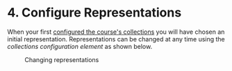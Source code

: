 # 4. Configure Representations

When your first [configured the course's collections](./configure-collections.md) you will have chosen an initial representation.  Representations can be changed at any time using the _collections configuration element_ as shown below.


<figure markdown>
<figcaption>Changing representations</figcaption>
<sl-animated-image src="../images/changeRepresentations.gif" alt="Change representations">
</figure>
